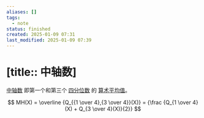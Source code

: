 ```yaml
---
aliases: []
tags:
  - note
status: finished
created: 2025-01-09 07:31
last_modified: 2025-01-09 07:39
---
```


# [title:: 中轴数]

[中轴数](../concepts/midhinge.md) 即第一个和第三个 [四分位数](../concepts/quartile.md) 的 [算术平均值](../concepts/arithmetic_mean.md)。

$$
MH(X) = \overline {Q_{{1 \over 4},{3 \over 4}}(X)} = {\frac {Q_{1 \over 4}(X) + Q_{3 \over 4}(X)}{2}}
$$
